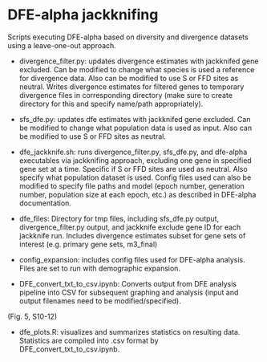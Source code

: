 # DFE-alpha jackknifing
Scripts executing DFE-alpha based on diversity and divergence datasets using a leave-one-out approach. 

- divergence_filter.py: updates divergence estimates with jackknifed gene excluded. Can be modified to change what species is used a reference for divergence data. Also can be modified to use S or FFD sites as neutral. Writes divergence estimates for filtered genes to temporary divergence files in corresponding directory (make sure to create directory for this and specify name/path appropriately).

- sfs_dfe.py: updates dfe estimates with jackknifed gene excluded. Can be modified to change what population data is used as input. Also can be modified to use S or FFD sites as neutral.  

- dfe_jackknife.sh: runs divergence_filter.py, sfs_dfe.py, and dfe-alpha executables via jackknifing approach, excluding one gene in specified gene set at a time. Specific if S or FFD sites are used as neutral. Also specify what population dataset is used. Config files used can also be modified to specify file paths and model (epoch number, generation number, population size at each epoch, etc.) as described in DFE-alpha documentation. 

- dfe_files: Directory for tmp files, including sfs_dfe.py output, divergence_filter.py output, and jackknife exclude gene ID for each jackknife run. Includes divergence estimates subset for gene sets of interest (e.g. primary gene sets, m3_final)

- config_expansion: includes config files used for DFE-alpha analysis. Files are set to run with demographic expansion. 

- DFE_convert_txt_to_csv.ipynb: Converts output from DFE analysis pipeline into CSV for subsequent graphing and analysis (input and output filenames need to be modified/specified). 

(Fig. 5, S10-12)
- dfe_plots.R: visualizes and summarizes statistics on resulting data. Statistics are compiled into .csv format by DFE_convert_txt_to_csv.ipynb. 
